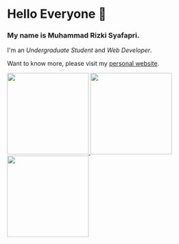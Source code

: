 # Hello Everyone 👋

### My name is **Muhammad Rizki Syafapri**.
I'm an *Undergraduate Student* and *Web Developer*.

Want to know more, please visit my [personal website](https://mrsyafapri.github.io/).

<p align="left">
<a href="https://github.com/mrsyafapri">
  <img height="190em" src="https://github-readme-streak-stats.herokuapp.com/?user=mrsyafapri&theme=tokyonight">
  <img height="190em" src="https://github-readme-stats-eight-theta.vercel.app/api?username=mrsyafapri&show_icons=true&theme=tokyonight&include_all_commits=true&count_private=true"/>
  <img height="190em" src="https://github-readme-stats-eight-theta.vercel.app/api/top-langs/?username=mrsyafapri&layout=compact&langs_count=8&theme=tokyonight"/>
</a>
</p>

